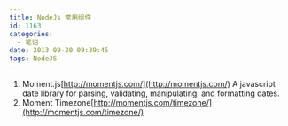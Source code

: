 ```yaml
---
title: NodeJs 常用组件
id: 1163
categories:
  - 笔记
date: 2013-09-20 09:39:45
tags: NodeJS
---
```


1. Moment.js[http://momentjs.com/](http://momentjs.com/) 
    A javascript date library for parsing, validating, manipulating, and formatting dates.
2. Moment Timezone[http://momentjs.com/timezone/](http://momentjs.com/timezone/)